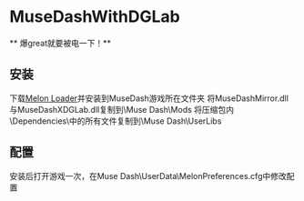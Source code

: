 # MuseDashWithDGLab
** 爆great就要被电一下！**

## 安装
下载[Melon Loader](https://melonloader.net/#downloading-melon-loader-manual-installation)并安装到MuseDash游戏所在文件夹
将MuseDashMirror.dll与MuseDashXDGLab.dll复制到\Muse Dash\Mods
将压缩包内\Dependencies\中的所有文件复制到\Muse Dash\UserLibs

## 配置
安装后打开游戏一次，在Muse Dash\UserData\MelonPreferences.cfg中修改配置
